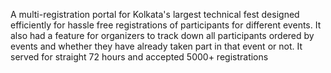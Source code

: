 A multi-registration portal for Kolkata's largest technical fest designed efficiently for hassle free registrations of participants for different events. It also had a feature for organizers to track down all participants ordered by events and whether they have already taken part in that event or not. It served for straight 72 hours and accepted 5000+ registrations

